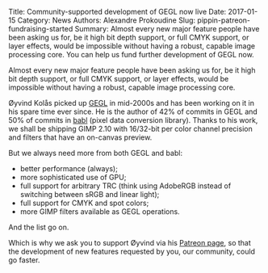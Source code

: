 Title: Community-supported development of GEGL now live
Date: 2017-01-15
Category: News
Authors: Alexandre Prokoudine
Slug: pippin-patreon-fundraising-started
Summary: Almost every new major feature people have been asking us for, be it high bit depth support, or full CMYK support, or layer effects, would be impossible without having a robust, capable image processing core. You can help us fund further development of GEGL now.

Almost every new major feature people have been asking us for, be it high bit depth support, or full CMYK support, or layer effects, would be impossible without having a robust, capable image processing core.

Øyvind Kolås picked up [GEGL](http://gegl.org/) in mid-2000s and has been working on it in his spare time ever since. He is the author of 42% of commits in GEGL and 50% of commits in [babl](http://gegl.org/babl/) (pixel data conversion library). Thanks to his work, we shall be shipping GIMP 2.10 with 16/32-bit per color channel precision and filters that have an on-canvas preview.

But we always need more from both GEGL and babl:

* better performance (always);
* more sophisticated use of GPU;
* full support for arbitrary TRC (think using AdobeRGB instead of switching between sRGB and linear light);
* full support for CMYK and spot colors;
* more GIMP filters available as GEGL operations.

And the list go on.

Which is why we ask you to support Øyvind via his [Patreon page](https://www.patreon.com/pippin), so that the development of new features requested by you, our community, could go faster.